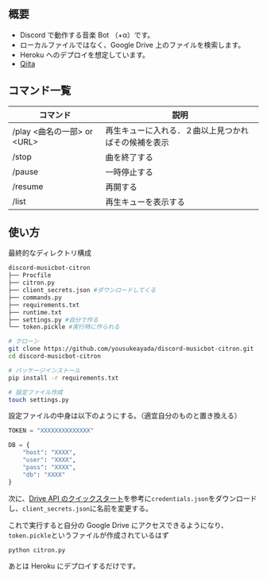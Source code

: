 ## 概要
- Discord で動作する音楽 Bot （+α）です。
- ローカルファイルではなく、Google Drive 上のファイルを検索します。
- Heroku へのデプロイを想定しています。
- [Qiita](https://qiita.com/ysk0832/items/372e5beb80df7f752bb5)

## コマンド一覧
|コマンド|説明|
|-|-|
|/play <曲名の一部> or \<URL>|再生キューに入れる．２曲以上見つかればその候補を表示|
|/stop|曲を終了する|
|/pause|一時停止する|
|/resume|再開する|
|/list|再生キューを表示する|

## 使い方
最終的なディレクトリ構成
```bash
discord-musicbot-citron
├── Procfile
├── citron.py
├── client_secrets.json #ダウンロードしてくる
├── commands.py
├── requirements.txt
├── runtime.txt
├── settings.py #自分で作る
└── token.pickle #実行時に作られる
```
```bash
# クローン
git clone https://github.com/yousukeayada/discord-musicbot-citron.git
cd discord-musicbot-citron

# パッケージインストール
pip install -r requirements.txt

# 設定ファイル作成
touch settings.py
```

設定ファイルの中身は以下のようにする。（適宜自分のものと置き換える）
```python
TOKEN = "XXXXXXXXXXXXXX"

DB = {
    "host": "XXXX",
    "user": "XXXX",
    "pass": "XXXX",
    "db": "XXXX"
}
```

次に、[Drive API のクイックスタート](https://developers.google.com/drive/api/v3/quickstart/python)を参考に`credentials.json`をダウンロードし、`client_secrets.json`に名前を変更する。

これで実行すると自分の Google Drive にアクセスできるようになり、`token.pickle`というファイルが作成されているはず
```bash
python citron.py
```

あとは Heroku にデプロイするだけです。